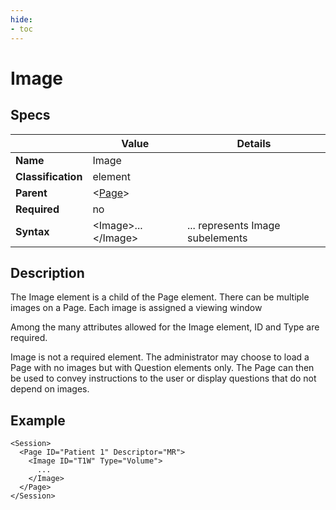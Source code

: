 ```yaml
---
hide:
- toc
---
```

# Image

## Specs

| |Value|Details|
|---|---|---|
| **Name** | Image |  |
| **Classification** | element ||
| **Parent** | <[Page](../page/index.md)\> ||
| **Required** | no ||
| **Syntax** | <Image\>...</Image\>|... represents Image subelements|




## Description
The Image element is a child of the Page element. There can be multiple images on a Page.
Each image is assigned a viewing window

Among the many attributes allowed for the Image element, ID and Type are required.

Image is not a required element. The administrator may choose to load a Page
with no images but with Question elements only. The Page can then be used to convey
instructions to the user or display questions that do not depend on images. 


## Example

```
<Session>
  <Page ID="Patient 1" Descriptor="MR">
    <Image ID="T1W" Type="Volume">
      ...
	</Image>
  </Page>
</Session>
```
